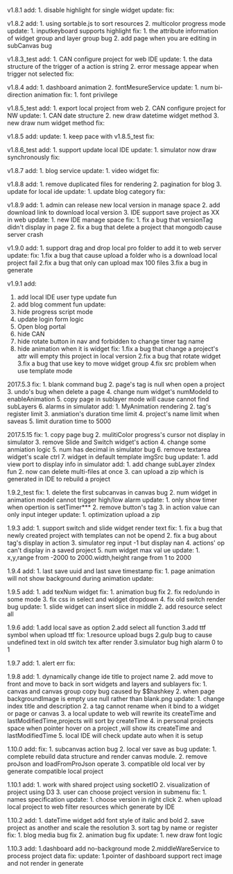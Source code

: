 v1.8.1
add:
    1. disable highlight for single widget
update:
fix:

v1.8.2
add:
    1. using sortable.js to sort resources
    2. multicolor progress mode
update:
    1. inputkeyboard supports highlight
fix:
    1. the attribute information of widget group and layer group bug 
    2. add page when you are editing in subCanvas bug

v1.8.3_test
add:
    1. CAN configure project for web IDE
update:
    1. the data structure of the trigger of a action is string
    2. error message appear when trigger not selected 
fix:

v1.8.4
add:
    1. dashboard animation
    2. fontMesureService
update:
    1. num bi-direction animation
fix:
    1. font privilege
    
v1.8.5_test
add:
    1. export local project from web
    2. CAN configure project for NW
update:
    1. CAN date structure
    2. new draw datetime widget method
    3. new draw num widget method
fix:

v1.8.5
add:
update:
    1. keep pace with v1.8.5_test
fix:

v1.8.6_test
add:
    1. support update local IDE
update:
    1. simulator now draw synchronously
fix:
    

v1.8.7
add:
    1. blog service
update:
    1. video widget
fix:

v1.8.8
add:
    1. remove duplicated files for rendering
    2. pagination for blog
    3. update for local ide
update:
    1. update blog category
fix:

v1.8.9
add:
    1. admin can release new local version in manage space
    2. add download link to download local version
    3. IDE support save project as XX in web
update:
    1. new IDE manage space
fix:
    1. fix a bug that versionTag didn't display in page
    2. fix a bug that delete a project that mongodb cause server crash
    
v1.9.0
add:
    1. support drag and drop local pro folder to add it to web server 
update:
fix:
    1.fix a bug that cause upload a folder who is a download local project fail
    2.fix a bug that only can upload max 100 files
    3.fix a bug in generate

v1.9.1
add:
   1. add local IDE user type update fun
   2. add blog comment  fun
update:
   1. hide progress script mode
   2. update login form logic
   3. Open blog portal
   4. hide CAN
   5. hide rotate button in nav and forbidden to change timer tag name
   6. hide animation when it is widget
fix:
   1.fix a bug that change a project's attr will empty this project in local version
   2.fix a bug that rotate widget
   3.fix a bug that use key to move widget group
   4.fix src problem when use template mode
   
2017.5.3 
fix:
    1. blank command bug
    2. page's tag is null when open a project
    3. undo's bug when delete a page
    4. change num widget's numModeId to enableAnimation
    5. copy page in sublayer mode will cause cannot find subLayers
    6. alarms in simulator
add:
    1. MyAnimation rendering
    2. tag's register limit
    3. anmiation's duration time limit
    4. project's name limit when saveas
    5. limit duration time to 5000


2017.5.15
fix:
    1. copy page bug
    2. mulitiColor progress's cursor not display in simulator
    3. remove Slide and Switch widget's action
    4. change some anmiation logic
    5. num has decimal in simulator bug
    6. remove textarea widget's scale ctrl
    7. widget in default template imgSrc bug
update:
    1. add view port to display info in simulator
add:
    1. add change subLayer zIndex fun
    2. now can delete multi-files at once
    3. can upload a zip which is generated in IDE to rebuild a project

1.9.2_test
fix:
    1. delete the first subcanvas in canvas bug
    2. num widget in animation model cannot trigger high/low alarm
update:
    1. only show timer when opertion is setTimer***
    2. remove button's tag
    3. in  action value can only input integer
update:
    1. optimization upload a zip


1.9.3
add:
    1. support switch and slide widget render text
fix:
    1. fix a bug that newly created project with templates can not be opend
    2. fix a bug about tag's display in action
    3. simulator reg input -1 but display nan
    4. actions' op can't display in a saved project
    5. num widget max val ue
update:
    1. x,y,range from -2000 to 2000.width,height range from 1 to 2000

1.9.4
add:
    1. last save uuid and last save timestamp
fix:
    1. page animation will not show background during animation
update:

1.9.5
add:
    1. add texNum widget
fix:
    1. animation bug fix
    2. fix redo/undo in some mode
    3. fix css in select and widget dropdown
    4. fix old switch render bug
update:
    1. slide widget can insert slice in middle
    2. add resource select all

1.9.6
add:
    1.add local save as option
    2.add select all function
    3.add ttf symbol when upload ttf
fix:
    1.resource upload bugs
    2.gulp bug to cause undefined text in old switch tex after render
    3.simulator bug high alarm 0 to 1

1.9.7
add:
    1. alert err
fix:

1.9.8
add:
    1. dynamically change ide title to project name
    2. add move to front and move to back in sort widgets and layers and sublayers
fix:
    1. canvas and canvas group copy bug caused by $$hashkey
    2. when page backgroundImage is empty use null rather than blank.png
update:
    1. change index title and description
    2. a tag cannot rename when it bind to a widget or page or canvas
    3. a local update to web will rewrite its createTime and lastModifiedTime,projects will sort by createTime
    4. in personal projects space when pointer hover on a project ,will show its createTime and lastModifiedTime
    5. local IDE will check update auto when it is setup

1.10.0
add:
fix:
    1. subcanvas action bug
    2. local ver save as bug
update:
    1. complete rebuild data structure and render canvas module.
    2. remove proJson and loadFromProJson operate
    3. compatible old local ver by generate compatible local project

1.10.1
add:
    1. work with shared project using socketIO
    2. visualization of project using D3
    3. user can choose project version in submenu
fix:
    1. names specification
update:
    1. choose version in right click
    2. when upload local project to web filter resources which generate by IDE

1.10.2
add:
    1. dateTime widget add font style of italic and bold
    2. save project as another and scale the resolution
    3. sort tag by name or register
fix:
    1. blog media bug fix
    2. animation bug  fix
update:
    1. new draw font logic

1.10.3
add:
    1.dashboard add no-background mode
    2.middleWareService to process project data
fix:
update:
    1.pointer of dashboard support rect image and not render in generate
